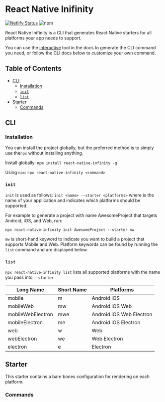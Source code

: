 # React Native Inifinity
[![Netlify Status](https://api.netlify.com/api/v1/badges/671f47a2-1863-4a7e-aaea-d07e8907d816/deploy-status)](https://app.netlify.com/sites/silly-sinoussi-9c57cb/deploys) ![npm](https://img.shields.io/npm/v/react-native-infinity)

React Native Inifinity is a CLI that generates React Native starters for all platforms your app needs to support.

You can use the [interactive](https://www.reactnativeinfinity.com/) tool in the docs to generate the CLI command you need, or follow the CLI docs below to customize your own command. 

## Table of Contents

- [CLI](#cli)
  - [Installation](#installation)
  - [`init`](#init)
  - [`list`](#list)
- [Starter](#starter)
  - [Commands](#commands)


## CLI

### Installation 

You can install the project globally, but the preferred method is to simply use the`npx` without installing anything.

Install globally: `npm install react-native-infinity -g`

Using `npx`: `npx react-native-infinity <command>`

### `init`

`init` is used as follows: `init <name> --starter <platforms>` where <name> is the name of your application and <platforms> indicates which platforms should be supported.

For example to generate a project with name AwesomeProject that targets Android, iOS, and Web, run:

```
npx react-native-infinity init AwesomeProject --starter mw
```
`mw` is short-hand keyword to indicate you want to build a project that supports Mobile and Web. Platform keywords can be found by running the `list` command and are displayed below.

### `list`

`npx react-native-infinity list` lists all supported platforms with the name you pass into `--starter`

| Long Name         | Short Name | Platforms                |
|-------------------|------------|--------------------------|
| mobile            | m          | Android iOS              |
| mobileWeb         | mw         | Android iOS Web          |
| mobileWebElectron | mwe        | Android iOS Web Electron |
| mobileElectron    | me         | Android iOS Electron     |
| web               | w          | Web                      |
| webElectron       | we         | Web Electron             |
| electron          | e          | Electron                 |


## Starter
This starter contains a bare bones configuration for rendering on each platform.

### Commands


